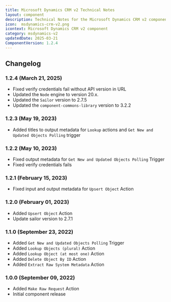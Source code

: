 ```yaml
---
title: Microsoft Dynamics CRM v2 Technical Notes
layout: component
description: Technical Notes for the Microsoft Dynamics CRM v2 component
icon:  msdynamics-crm-v2.png
icontext: Microsoft Dynamics CRM v2 component
category: msdynamics-v2
updatedDate: 2025-03-21
ComponentVersion: 1.2.4
---
```


## Changelog

### 1.2.4 (March 21, 2025)

* Fixed verify credentials fail without API version in URL
* Updated the `Node` engine to version 20.x.
* Updated the `Sailor` version to 2.7.5
* Updated the `component-commons-library` version to 3.2.2

### 1.2.3 (May 19, 2023)

* Added titles to output metadata for `Lookup` actions and `Get New and Updated Objects Polling` trigger

### 1.2.2 (May 10, 2023)

* Fixed output metadata for `Get New and Updated Objects Polling` Trigger
* Fixed verify credentials fails

### 1.2.1 (February 15, 2023)

* Fixed input and output metadata for `Upsert Object` Action

### 1.2.0 (February 01, 2023)

* Added `Upsert Object` Action
* Update sailor version to 2.7.1

### 1.1.0 (September 23, 2022)

* Added `Get New and Updated Objects Polling` Trigger
* Added `Lookup Objects (plural)` Action
* Added `Lookup Object (at most one)` Action
* Added `Delete Object By ID` Action
* Added `Extract Raw System Metadata` Action

### 1.0.0 (September 09, 2022)

* Added `Make Raw Request` Action
* Initial component release
